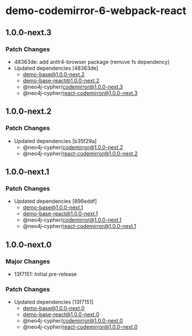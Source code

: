# demo-codemirror-6-webpack-react

## 1.0.0-next.3

### Patch Changes

- 48363de: add antlr4-browser package (remove fs dependency)
- Updated dependencies [48363de]
  - demo-base@1.0.0-next.2
  - demo-base-react@1.0.0-next.2
  - @neo4j-cypher/codemirror@1.0.0-next.3
  - @neo4j-cypher/react-codemirror@1.0.0-next.3

## 1.0.0-next.2

### Patch Changes

- Updated dependencies [b35f29a]
  - @neo4j-cypher/codemirror@1.0.0-next.2
  - @neo4j-cypher/react-codemirror@1.0.0-next.2

## 1.0.0-next.1

### Patch Changes

- Updated dependencies [896eddf]
  - demo-base@1.0.0-next.1
  - demo-base-react@1.0.0-next.1
  - @neo4j-cypher/codemirror@1.0.0-next.1
  - @neo4j-cypher/react-codemirror@1.0.0-next.1

## 1.0.0-next.0

### Major Changes

- 13f7151: Initial pre-release

### Patch Changes

- Updated dependencies [13f7151]
  - demo-base@1.0.0-next.0
  - demo-base-react@1.0.0-next.0
  - @neo4j-cypher/codemirror@1.0.0-next.0
  - @neo4j-cypher/react-codemirror@1.0.0-next.0
